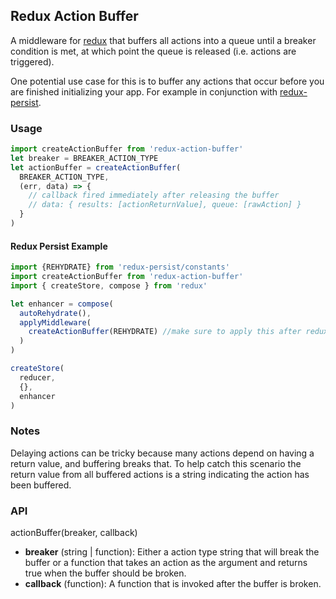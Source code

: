 ## Redux Action Buffer
A middleware for [redux](https://github.com/reactjs/redux) that buffers all actions into a queue until a breaker condition is met, at which point the queue is released (i.e. actions are triggered).

One potential use case for this is to buffer any actions that occur before you are finished initializing your app. For example in conjunction with  [redux-persist](https://github.com/rt2zz/redux-persist).

### Usage
```js
import createActionBuffer from 'redux-action-buffer'
let breaker = BREAKER_ACTION_TYPE
let actionBuffer = createActionBuffer(
  BREAKER_ACTION_TYPE,
  (err, data) => {
    // callback fired immediately after releasing the buffer
    // data: { results: [actionReturnValue], queue: [rawAction] }
  }
)
```

#### Redux Persist Example
```js
import {REHYDRATE} from 'redux-persist/constants'
import createActionBuffer from 'redux-action-buffer'
import { createStore, compose } from 'redux'

let enhancer = compose(
  autoRehydrate(),
  applyMiddleware(
    createActionBuffer(REHYDRATE) //make sure to apply this after redux-thunk et al.
  )
)

createStore(
  reducer,
  {},
  enhancer
)
```

### Notes
Delaying actions can be tricky because many actions depend on having a return value, and buffering breaks that. To help catch this scenario the return value from all buffered actions is a string indicating the action has been buffered.

### API
actionBuffer(breaker, callback)
- **breaker** (string | function): Either a action type string that will break the buffer or a function that takes an action as the argument and returns true when the buffer should be broken.
- **callback** (function): A function that is invoked after the buffer is broken.
